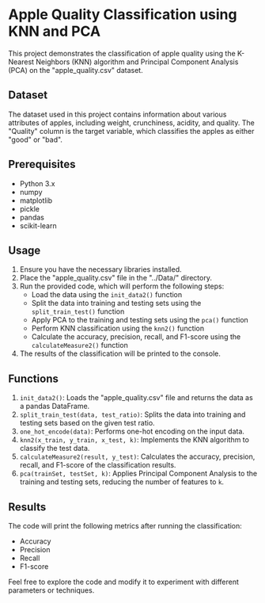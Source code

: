 # Apple Quality Classification using KNN and PCA

This project demonstrates the classification of apple quality using the K-Nearest Neighbors (KNN) algorithm and Principal Component Analysis (PCA) on the "apple_quality.csv" dataset.

## Dataset

The dataset used in this project contains information about various attributes of apples, including weight, crunchiness, acidity, and quality. The "Quality" column is the target variable, which classifies the apples as either "good" or "bad".

## Prerequisites

- Python 3.x
- numpy
- matplotlib
- pickle
- pandas
- scikit-learn

## Usage

1. Ensure you have the necessary libraries installed.
2. Place the "apple_quality.csv" file in the "../Data/" directory.
3. Run the provided code, which will perform the following steps:
   - Load the data using the `init_data2()` function
   - Split the data into training and testing sets using the `split_train_test()` function
   - Apply PCA to the training and testing sets using the `pca()` function
   - Perform KNN classification using the `knn2()` function
   - Calculate the accuracy, precision, recall, and F1-score using the `calculateMeasure2()` function
4. The results of the classification will be printed to the console.

## Functions

1. `init_data2()`: Loads the "apple_quality.csv" file and returns the data as a pandas DataFrame.
2. `split_train_test(data, test_ratio)`: Splits the data into training and testing sets based on the given test ratio.
3. `one_hot_encode(data)`: Performs one-hot encoding on the input data.
4. `knn2(x_train, y_train, x_test, k)`: Implements the KNN algorithm to classify the test data.
5. `calculateMeasure2(result, y_test)`: Calculates the accuracy, precision, recall, and F1-score of the classification results.
6. `pca(trainSet, testSet, k)`: Applies Principal Component Analysis to the training and testing sets, reducing the number of features to `k`.

## Results

The code will print the following metrics after running the classification:

- Accuracy
- Precision
- Recall
- F1-score

Feel free to explore the code and modify it to experiment with different parameters or techniques.
